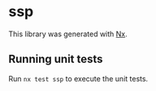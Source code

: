 # ssp

This library was generated with [Nx](https://nx.dev).

## Running unit tests

Run `nx test ssp` to execute the unit tests.
